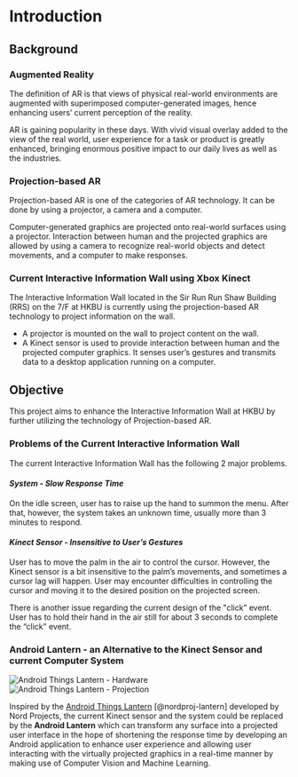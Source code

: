 # Introduction

## Background

### Augmented Reality
The definition of AR is that views of physical real-world environments are augmented with superimposed computer-generated images, hence enhancing users’ current perception of the reality.

AR is gaining popularity in these days. With vivid visual overlay added to the view of the real world, user experience for a task or product is greatly enhanced, bringing enormous positive impact to our daily lives as well as the industries.

<!-- 
To include a reference, add the citation key shown in the references.bib file.
-->

### Projection-based AR
Projection-based AR is one of the categories of AR technology. It can be done by using a projector, a camera and a computer.

Computer-generated graphics are projected onto real-world surfaces using a projector. Interaction between human and the projected graphics are allowed by using a camera to recognize real-world objects and detect movements, and a computer to make responses.

### Current Interactive Information Wall using Xbox Kinect
The Interactive Information Wall located in the Sir Run Run Shaw Building (RRS) on the 7/F at HKBU is currently using the projection-based AR technology to project information on the wall.

- A projector is mounted on the wall to project content on the wall.
- A Kinect sensor is used to provide interaction between human and the projected computer graphics. It senses user’s gestures and transmits data to a desktop application running on a computer.

## Objective
This project aims to enhance the Interactive Information Wall at HKBU by further utilizing the technology of Projection-based AR.

### Problems of the Current Interactive Information Wall
The current Interactive Information Wall has the following 2 major problems.

#### *System - Slow Response Time*
On the idle screen, user has to raise up the hand to summon the menu. After that, however, the system takes an unknown time, usually more than 3 minutes to respond.

#### *Kinect Sensor - Insensitive to User’s Gestures*
User has to move the palm in the air to control the cursor. However, the Kinect sensor is a bit insensitive to the palm’s movements, and sometimes a cursor lag will happen. User may encounter difficulties in controlling the cursor and moving it to the desired position on the projected screen.

There is another issue regarding the current design of the "click” event. User has to hold their hand in the air still for about 3 seconds to complete the “click” event. 

### Android Lantern - an Alternative to the Kinect Sensor and current Computer System

![Android Things Lantern - Hardware](https://lh3.googleusercontent.com/PjRyes64MJUqaS_J9hOqEuyaM1eHgIv22rssBRb-UZu2HfguNQhPdUub-BEu70UOCAx1CEEebMpC=s300 "banner-lantern-internal") ![Android Things Lantern - Projection](https://lh3.googleusercontent.com/BiSPL-aExYVG7RTUOchmnsP1FFE98Yo2lvEiAbqVNrAEAZqKtsetn_Cak5e7w6xgHIa29IoNJjQR=s300 "banner-lantern-projection")

Inspired by the [Android Things Lantern](https://github.com/nordprojects/lantern) [@nordproj-lantern] developed by Nord Projects, the current Kinect sensor and the system could be replaced by the **Android Lantern** which can transform any surface into a projected user interface in the hope of shortening the response time by developing an Android application to enhance user experience and allowing user interacting with the virtually projected graphics in a real-time manner by making use of Computer Vision and Machine Learning.
